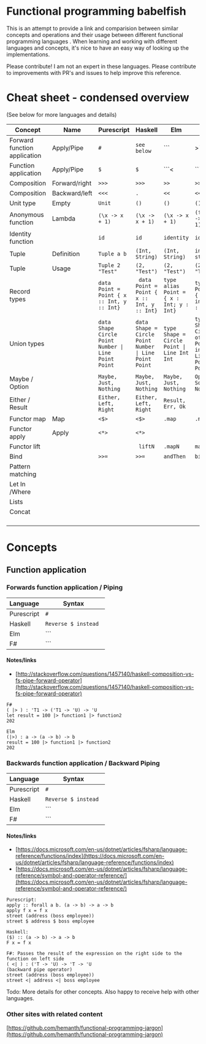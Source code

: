 # Functional programming babelfish

This is an attempt to provide a link and comparision between similar concepts and operations and their usage between different functional programming languages
. When learning and working with different languages and concepts, it's nice to have an easy way of looking up the implementations.

Please contribute! I am not an expert in these languages. Please contribute to improvements with PR's and issues to help improve this reference.

# Cheat sheet - condensed overview
(See below for more languages and details)

| Concept | Name | Purescript | Haskell | Elm | F# |
----------|------|------------|---------|-----|----|
Forward function application|Apply/Pipe|```#```|```see below```|```|>```|```|>```|
Function application|Apply/Pipe|```$```|```$```|```<|```|```<|```|
Composition|Forward/right|```>>>```|```>>>```|```>>```|```>>```|
Composition|Backward/left|```<<<```|```.```|```<<```|```<<```|
Unit type|Empty|```Unit```|```()```|```()```|```()```|
Anonymous function|Lambda|```(\x -> x + 1)```|```(\x -> x + 1)```|```(\x -> x + 1)```|```(fun x -> x + 1)```|
Identity function||```id```|```id```|```identity```|```id```|
Tuple|Definition|```Tuple a b```|```(Int, String)```|```(Int, String)```|```int * string```|
Tuple|Usage|```Tuple 2 "Test"```|```(2, "Test")```|```(2, "Test")```|```(2, "Test")```|
Record types||```data Point = Point { x :: Int, y :: Int}```|``` data Point = Point { x :: Int, y :: Int}```|```type alias Point = { x : Int; y : Int}```|```type Point = { x : int; y : int}```|
Union types||<code>data Shape Circle Point Number &#124; Line Point Point</code>|<code>data Shape = Circle Point Number &#124; Line Point Point</code>|<code>type Shape = Circle Point &#124; Line Int Int</code>|<code>type Shape = Circle of Point * int &#124; Line of Point * Point</code>|
Maybe / Option||```Maybe, Just, Nothing```|```Maybe, Just, Nothing```|```Maybe, Just, Nothing```|```Option, Some, None```|
Either / Result||```Either, Left, Right```|```Either, Left, Right```|```Result, Err, Ok```|``` ```|
Functor map|Map|```<$>```|```<$>```|```.map```|```.map```|
Functor apply|Apply|```<*>```|```<*>```|``` ```|``` ```|
Functor lift||``` ```|``` liftN```|```.mapN```|```mapN```|
Bind||```>>=```|```>>=```|```andThen```|```bind?```|
Pattern matching||``` ```|``` ```|``` ```|``` ```|
Let In /Where||``` ```|``` ```|``` ```|``` ```|
Lists||``` ```|``` ```|``` ```|``` ```|
Concat||``` ```|``` ```|``` ```|``` ```|
||``` ```|``` ```|``` ```|``` ```|

# Concepts
## Function application
### Forwards function application / Piping

| Language | Syntax |
|----------|--------|
Purescript | ```# ```
Haskell | ```Reverse $ instead ```
Elm | ```|> ```
F# | ```|> ```


#### Notes/links
* [http://stackoverflow.com/questions/1457140/haskell-composition-vs-fs-pipe-forward-operator](http://stackoverflow.com/questions/1457140/haskell-composition-vs-fs-pipe-forward-operator)
```
F#
( |> ) : 'T1 -> ('T1 -> 'U) -> 'U
let result = 100 |> function1 |> function2
202

Elm
(|>) : a -> (a -> b) -> b
result = 100 |> function1 |> function2
202

```
### Backwards function application / Backward Piping

| Language | Syntax |
|----------|--------|
Purescript | ```# ```
Haskell | ```Reverse $ instead ```
Elm | ```|> ```
F# | ```|> ```


#### Notes/links
* [https://docs.microsoft.com/en-us/dotnet/articles/fsharp/language-reference/functions/index](https://docs.microsoft.com/en-us/dotnet/articles/fsharp/language-reference/functions/index)
* [https://docs.microsoft.com/en-us/dotnet/articles/fsharp/language-reference/symbol-and-operator-reference/](https://docs.microsoft.com/en-us/dotnet/articles/fsharp/language-reference/symbol-and-operator-reference/)

```
Purescript:
apply :: forall a b. (a -> b) -> a -> b
apply f x = f x
street (address (boss employee))
street $ address $ boss employee

Haskell:
($) :: (a -> b) -> a -> b
F x = f x

F#: Passes the result of the expression on the right side to the function on left side
( <| ) : ('T -> 'U) -> 'T -> 'U
(backward pipe operator)
street (address (boss employee))
street <| address <| boss employee
```

Todo: More details for other concepts. Also happy to receive help with other languages.

### Other sites with related content
[https://github.com/hemanth/functional-programming-jargon](https://github.com/hemanth/functional-programming-jargon)